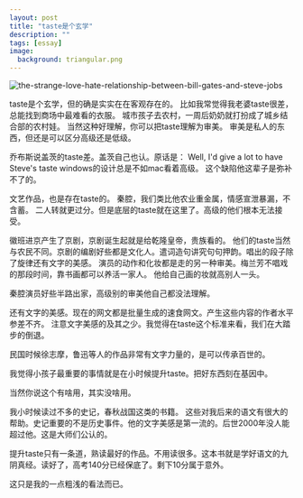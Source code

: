 ```yaml
---
layout: post
title: "taste是个玄学"
description: ""
tags: [essay]
image:
  background: triangular.png
---
```

![the-strange-love-hate-relationship-between-bill-gates-and-steve-jobs](https://user-images.githubusercontent.com/5121948/207827720-61457213-1825-4d8e-9c69-cffa43284c60.jpg)



taste是个玄学，但的确是实实在在客观存在的。
比如我常觉得我老婆taste很差，总能找到商场中最难看的衣服。
城市孩子去农村，一周后奶奶就打扮成了城乡结合部的农村娃。
当然这种好理解，你可以把taste理解为审美。
审美是私人的东西，但还是可以区分高级还是低级。

乔布斯说盖茨的taste差。盖茨自己也认。原话是：
Well, I'd give a lot to have Steve's taste
windows的设计总是不如mac看着高级。
这个缺陷他这辈子是弥补不了的。

文艺作品，也是存在taste的。
秦腔，我们类比他农业重金属，情感宣泄暴漏，不含蓄。
二人转就更过分。但是底层的taste就在这里了。高级的他们根本无法接受。

徽班进京产生了京剧，京剧诞生起就是给乾隆皇帝，贵族看的。
他们的taste当然与农民不同。京剧的编剧好些都是文化人。遣词造句讲究句句押韵。唱出的段子除了旋律还有文字的美感。
演员的动作和化妆都是走的另一种审美。梅兰芳不唱戏的那段时间，靠书画都可以养活一家人。 他给自己画的妆就高别人一头。

秦腔演员好些半路出家，高级别的审美他自己都没法理解。

还有文字的美感。现在的网文都是批量生成的速食网文。产生这些内容的作者水平参差不齐。
注意文字美感的及其之少。我觉得在taste这个标准来看，我们在大踏步的倒退。

民国时候徐志摩，鲁迅等人的作品非常有文字力量的，是可以传承百世的。

我觉得小孩子最重要的事情就是在小时候提升taste。把好东西刻在基因中。

当然你说这个有啥用，其实没啥用。

我小时候读过不多的史记，春秋战国这类的书籍。 这些对我后来的语文有很大的帮助。史记重要的不是历史事件。他的文字美感是第一流的。后世2000年没人能超过他。这是大师们公认的。

提升taste只有一条道，熟读最好的作品。不用读很多。这本书就是学好语文的九阴真经。读好了，高考140分已经保底了。剩下10分属于意外。

这只是我的一点粗浅的看法而已。
